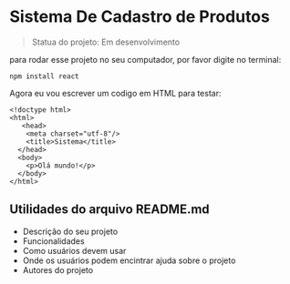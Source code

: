 # Sistema De Cadastro de Produtos

> Statua do projeto: Em desenvolvimento

para rodar esse projeto no seu computador, por favor digite no terminal:

```
npm install react
```

Agora eu vou escrever um codigo em HTML para testar:

```
<!doctype html>
<html>
   <head>
    <meta charset="utf-8"/>
    <title>Sistema</title>
  </head>
  <body>
    <p>Olá mundo!</p>
  </body>
</html>
```

## Utilidades do arquivo README.md

* Descrição do seu projeto
* Funcionalidades 
* Como usuários devem usar
* Onde os usuários podem encintrar ajuda sobre o projeto
* Autores do projeto
